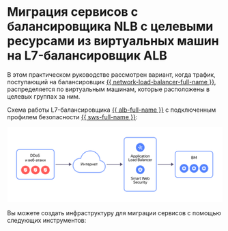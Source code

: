 # Миграция сервисов с балансировщика NLB с целевыми ресурсами из виртуальных машин на L7-балансировщик ALB


В этом практическом руководстве рассмотрен вариант, когда трафик, поступающий на балансировщик [{{ network-load-balancer-full-name }}](../../network-load-balancer/), распределяется по виртуальным машинам, которые расположены в целевых группах за ним.

Схема работы L7-балансировщика [{{ alb-full-name }}](../../application-load-balancer/) с подключенным профилем безопасности [{{ sws-full-name }}](../../smartwebsecurity/):

![image](../../_assets/tutorials/security/nlb-with-target-resource-vm.svg)

Вы можете создать инфраструктуру для миграции сервисов с помощью следующих инструментов:
